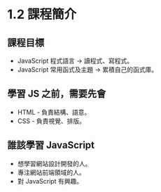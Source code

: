 # 1.2 課程簡介

## 課程目標

* JavaScript 程式語言 → 讀程式、寫程式。
* JavaScript 常用函式及主題 → 累積自己的函式庫。

## 學習 JS 之前，需要先會

* HTML - 負責結構、語意。
* CSS - 負責視覺、排版。

## 誰該學習 JavaScript

* 想學習網站設計開發的人。
* 專注網站前端領域的人。
* 對 JavaScript 有興趣。

